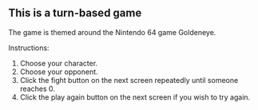 ## This is a turn-based game

The game is themed around the Nintendo 64 game Goldeneye.

Instructions:

1. Choose your character.
2. Choose your opponent.
3. Click the fight button on the next screen repeatedly until someone reaches 0.
4. Click the play again button on the next screen if you wish to try again.
